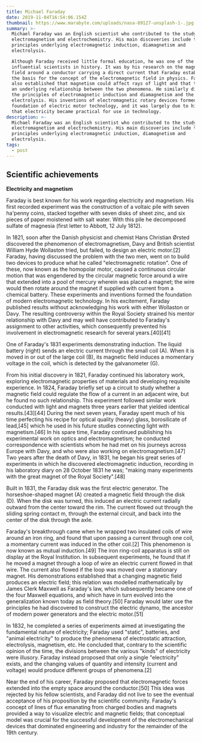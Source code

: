 ```yaml
---
title: Michael Faraday
date: 2019-11-04T16:54:06.154Z
thumbnail: https://www.marabyte.com/uploads/nasa-89127-unsplash-1-.jpg
summary: >-
  Michael Faraday was an English scientist who contributed to the study of
  electromagnetism and electrochemistry. His main discoveries include the
  principles underlying electromagnetic induction, diamagnetism and
  electrolysis.

  Although Faraday received little formal education, he was one of the most
  influential scientists in history. It was by his research on the magnetic
  field around a conductor carrying a direct current that Faraday established
  the basis for the concept of the electromagnetic field in physics. Faraday
  also established that magnetism could affect rays of light and that there was
  an underlying relationship between the two phenomena. He similarly discovered
  the principles of electromagnetic induction and diamagnetism and the laws of
  electrolysis. His inventions of electromagnetic rotary devices formed the
  foundation of electric motor technology, and it was largely due to his efforts
  that electricity became practical for use in technology.
description: >-
  Michael Faraday was an English scientist who contributed to the study of
  electromagnetism and electrochemistry. His main discoveries include the
  principles underlying electromagnetic induction, diamagnetism and
  electrolysis.
tags:
  - post
---
```


## Scientific achievements

**Electricity and magnetism**

Faraday is best known for his work regarding electricity and magnetism. His first recorded experiment was the construction of a voltaic pile with seven ha'penny coins, stacked together with seven disks of sheet zinc, and six pieces of paper moistened with salt water. With this pile he decomposed sulfate of magnesia (first letter to Abbott, 12 July 1812).

In 1821, soon after the Danish physicist and chemist Hans Christian Ørsted discovered the phenomenon of electromagnetism, Davy and British scientist William Hyde Wollaston tried, but failed, to design an electric motor.\[2] Faraday, having discussed the problem with the two men, went on to build two devices to produce what he called "electromagnetic rotation". One of these, now known as the homopolar motor, caused a continuous circular motion that was engendered by the circular magnetic force around a wire that extended into a pool of mercury wherein was placed a magnet; the wire would then rotate around the magnet if supplied with current from a chemical battery. These experiments and inventions formed the foundation of modern electromagnetic technology. In his excitement, Faraday published results without acknowledging his work with either Wollaston or Davy. The resulting controversy within the Royal Society strained his mentor relationship with Davy and may well have contributed to Faraday's assignment to other activities, which consequently prevented his involvement in electromagnetic research for several years.\[40]\[41]

One of Faraday's 1831 experiments demonstrating induction. The liquid battery (right) sends an electric current through the small coil (A). When it is moved in or out of the large coil (B), its magnetic field induces a momentary voltage in the coil, which is detected by the galvanometer (G).

From his initial discovery in 1821, Faraday continued his laboratory work, exploring electromagnetic properties of materials and developing requisite experience. In 1824, Faraday briefly set up a circuit to study whether a magnetic field could regulate the flow of a current in an adjacent wire, but he found no such relationship. This experiment followed similar work conducted with light and magnets three years earlier that yielded identical results.\[43]\[44] During the next seven years, Faraday spent much of his time perfecting his recipe for optical quality (heavy) glass, borosilicate of lead,\[45] which he used in his future studies connecting light with magnetism.\[46] In his spare time, Faraday continued publishing his experimental work on optics and electromagnetism; he conducted correspondence with scientists whom he had met on his journeys across Europe with Davy, and who were also working on electromagnetism.\[47] Two years after the death of Davy, in 1831, he began his great series of experiments in which he discovered electromagnetic induction, recording in his laboratory diary on 28 October 1831 he was; "making many experiments with the great magnet of the Royal Society".\[48]

Built in 1831, the Faraday disk was the first electric generator. The horseshoe-shaped magnet (A) created a magnetic field through the disk (D). When the disk was turned, this induced an electric current radially outward from the center toward the rim. The current flowed out through the sliding spring contact m, through the external circuit, and back into the center of the disk through the axle.

Faraday's breakthrough came when he wrapped two insulated coils of wire around an iron ring, and found that upon passing a current through one coil, a momentary current was induced in the other coil.\[2] This phenomenon is now known as mutual induction.\[49] The iron ring-coil apparatus is still on display at the Royal Institution. In subsequent experiments, he found that if he moved a magnet through a loop of wire an electric current flowed in that wire. The current also flowed if the loop was moved over a stationary magnet. His demonstrations established that a changing magnetic field produces an electric field; this relation was modelled mathematically by James Clerk Maxwell as Faraday's law, which subsequently became one of the four Maxwell equations, and which have in turn evolved into the generalization known today as field theory.\[50] Faraday would later use the principles he had discovered to construct the electric dynamo, the ancestor of modern power generators and the electric motor.\[51]

In 1832, he completed a series of experiments aimed at investigating the fundamental nature of electricity; Faraday used "static", batteries, and "animal electricity" to produce the phenomena of electrostatic attraction, electrolysis, magnetism, etc. He concluded that, contrary to the scientific opinion of the time, the divisions between the various "kinds" of electricity were illusory. Faraday instead proposed that only a single "electricity" exists, and the changing values of quantity and intensity (current and voltage) would produce different groups of phenomena.\[2]

Near the end of his career, Faraday proposed that electromagnetic forces extended into the empty space around the conductor.\[50] This idea was rejected by his fellow scientists, and Faraday did not live to see the eventual acceptance of his proposition by the scientific community. Faraday's concept of lines of flux emanating from charged bodies and magnets provided a way to visualize electric and magnetic fields; that conceptual model was crucial for the successful development of the electromechanical devices that dominated engineering and industry for the remainder of the 19th century.
